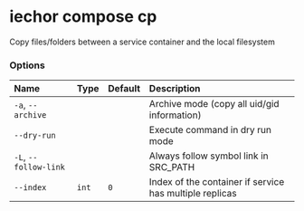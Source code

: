 # iechor compose cp

<!---MARKER_GEN_START-->
Copy files/folders between a service container and the local filesystem

### Options

| Name                  | Type  | Default | Description                                             |
|:----------------------|:------|:--------|:--------------------------------------------------------|
| `-a`, `--archive`     |       |         | Archive mode (copy all uid/gid information)             |
| `--dry-run`           |       |         | Execute command in dry run mode                         |
| `-L`, `--follow-link` |       |         | Always follow symbol link in SRC_PATH                   |
| `--index`             | `int` | `0`     | Index of the container if service has multiple replicas |


<!---MARKER_GEN_END-->

